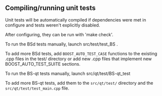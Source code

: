 Compiling/running unit tests
------------------------------------

Unit tests will be automatically compiled if dependencies were met in configure
and tests weren't explicitly disabled.

After configuring, they can be run with 'make check'.

To run the BSd tests manually, launch src/test/test_BS .

To add more BSd tests, add `BOOST_AUTO_TEST_CASE` functions to the existing
.cpp files in the test/ directory or add new .cpp files that
implement new BOOST_AUTO_TEST_SUITE sections.

To run the BS-qt tests manually, launch src/qt/test/BS-qt_test

To add more BS-qt tests, add them to the `src/qt/test/` directory and
the `src/qt/test/test_main.cpp` file.
